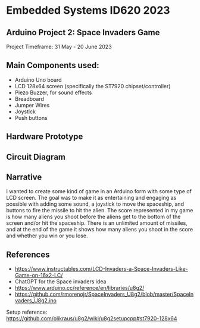 # Embedded Systems ID620 2023

## Arduino Project 2: Space Invaders Game

Project Timeframe: 31 May - 20 June 2023

## Main Components used:

- Arduino Uno board
- LCD 128x64 screen (specifically the ST7920 chipset/controller)
- Piezo Buzzer, for sound effects
- Breadboard
- Jumper Wires
- Joystick 
- Push buttons

## Hardware Prototype

## Circuit Diagram

## Narrative

I wanted to create some kind of game in an Arduino form with some type of LCD screen. The goal was to make it as entertaining and engaging as possible with adding some sound, a joystick to move the spaceship, and buttons to fire the missile to hit the alien. The score represented in my game is how many aliens you shoot before the aliens get to the bottom of the screen and/or hit the spaceship. There is an unlimited amount of missiles, and at the end of the game it shows how many aliens you shoot in the score and whether you win or you lose.

## References

- https://www.instructables.com/LCD-Invaders-a-Space-Invaders-Like-Game-on-16x2-LC/ 
- ChatGPT for the Space invaders idea
- https://www.arduino.cc/reference/en/libraries/u8g2/ 
- https://github.com/rmorenojr/SpaceInvaders_U8g2/blob/master/SpaceInvaders_U8g2.ino

Setup reference: https://github.com/olikraus/u8g2/wiki/u8g2setupcpp#st7920-128x64
